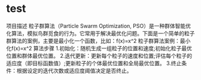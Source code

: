# test
项目描述
粒子群算法（Particle Swarm Optimization, PSO）是一种群体智能优化算法，模拟鸟群觅食的行为。它常用于解决最优化问题。下面是一个简单的粒子群算法的案例，主要是最小化一个函数，比如：f(x)=x^2
粒子群算法案例：最小化f(x)=x^2
算法步骤
1.初始化：随机生成一组粒子的位置和速度;初始化粒子最优位置和群体最优位置。
2.迭代更新：更新每个粒子的速度和位置;评估每个粒子的适应度（即目标函数值）;更新粒子的个体最优位置和全局最优位置。
3.终止条件：根据设定的迭代次数或适应度阈值决定是否终止。
